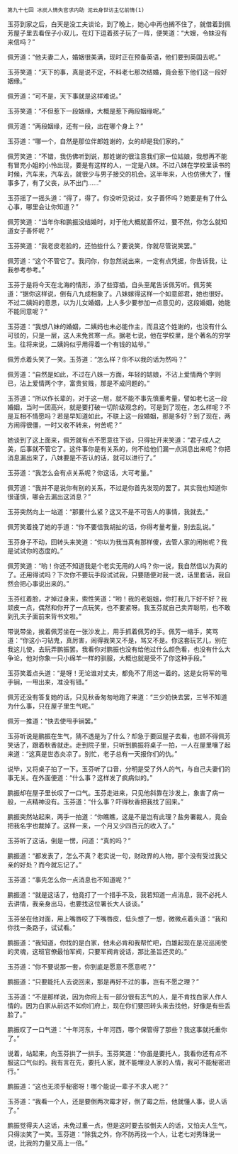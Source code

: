     第九十七回 冰炭人情失官求内助 泥云身世访主忆前情(1) 

   玉芬到家之后，白天是没工夫谈论，到了晚上，她心中再也搁不住了，就借着到佩芳屋子里去看侄子小双儿，在灯下逗着孩子玩了一阵，便笑道：“大嫂，令妹没有来信吗？”

   佩芳道：“他夫妻二人，婚姻很美满，现时正在预备英语，他们要到英国去呢。”

   玉芬笑道：“天下的事，真是说不定，不料老七那次结婚，竟会惹下他们这一段好姻缘。”

   佩芳道：“可不是，天下事就是这样难说。”

   玉芬笑道：“不但惹下一段姻缘，大概是惹下两段姻缘呢。”

   佩芳道：“两段姻缘，还有一段，出在哪个身上？”

   玉芬道：“哪一个，自然是那位伴郎姓谢的，女的却是我们家的。”

   佩芳笑道：“不错，我仿佛听到说，那姓谢的很注意我们家一位姑娘，我想再不能有冒充小姐的小怜出现，要是有这样的人，一定是八妹。不过八妹在学校里读书的时候，汽车来，汽车去，就很少与男子接交的机会。这半年来，人也仿佛大了，懂事多了，有了父丧，从不出门……”

   玉芬摇了一摇头道：“得了，得了。你没听见说过，女子善怀吗？她要是有了什么心事，哪里会让你知道？”

   佩芳笑道：“当年你和鹏振没结婚时，对于他大概就善怀过，要不然，你怎么就知道女子善怀呢？”

   玉芬笑道：“我老皮老脸的，还怕些什么？要说笑，你就尽管说笑罢。”

   佩芳道：“这个不管它了。我问你，你忽然说出来，一定有点凭据，你告诉我，让我参考参考。”

   玉芬于是将今天在北海的情形，添了些穿插，自头至尾告诉佩芳听。佩芳笑道：“据你这样说，倒有八九成相象了。八妹嫁得这样一个如意郎君，她也很好。不过二姨妈的意思，以为儿女婚姻，上人多少要参加一点意见的，这段婚姻，她能不能同意呢？”

   玉芬道：“我想八妹的婚姻，二姨妈也未必能作主，而且这个姓谢的，也没有什么可驳的，只是一层，这人未免贫寒一点。据老七说，他在学校里，是个著名的穷学生。往将来说，二姨妈似乎用得着一个有钱的姑爷。”

   佩芳点着头笑了一笑。玉芬道：“怎么样？你不以我的话为然吗？”

   佩芳道：“自然是如此，不过在八妹一方面，年轻的姑娘，不沾上爱情两个字则已，沾上爱情两个字，富贵贫贱，那是不成问题的。”

   玉芬道：“所以作长辈的，对于这一层，就不能不事先慎重考量，譬如老七这一段婚姻，当时一团高兴，就是要打破一切阶级观念的。可是到了现在，怎么样呢？不是互相不情愿吗？若是早知道如此，不联上这一段婚姻，那是多好？到了现在，两方闹得很僵，一时又收不转来，何苦呢？”

   她谈到了这上面来，佩芳就有点不愿意往下谈，只得扯开来笑道：“君子成人之美，后事就不管它了。这件事你是有关系的，何不给他们漏一点消息出来呢？你把消息漏出来了，八妹要是不否认的话，就可以进行了。”

   玉芬道：“我怎么会有点关系呢？你这话，大可考量。”

   佩芳道：“我并不是说你有别的关系，不过是你首先发现的罢了。其实我也知道你很谨慎，哪会去漏出这消息？”

   玉芬突然向上一站道：“那要什么紧？这又不是不可告人的事情，我就去。”

   佩芳笑着挽了她的手道：“你不要信我胡扯的话，你得考量考量，别去乱说。”

   玉芬身子不动，回转头来笑道：“你以为我当真有那样傻，去管人家的闲帐呢？我是试试你的态度的。”

   佩芳笑道：“哟！你还不知道我是个老实无用的人吗？你一说，我自然信以为真的了。还用得试吗？下次你不要玩手段试试我，只要随便对我一说，话里套话，我自然会把心事说出来的。”

   玉芬红着脸，才掉过身来，索性笑道：“哟！我的老姐姐，你打我几下好不好？我顽皮一点，偶然和你开了一点玩笑，也不要紧呀。我玉芬就自己卖弄聪明，也不敢到孔夫子面前来背书文啦。”

   带说带坐，挨着佩芳坐在一张沙发上，用手抓着佩芳的手。佩芳一缩手，笑骂道：“你这小刁钻鬼，真厉害，闹得我笑又不是，骂又不是。你这套玩艺儿，别在我这儿使，去玩弄鹏振罢。我看你对鹏振也没有给他过什么颜色看，也没有什么大争论，他对你象一只小绵羊一样的驯服，大概也就是受不了你这种手段。”

   玉芬笑着点头道：“是呀！无论谁对丈夫，都免不了用这一着的。这是女将军的甩手锏，一甩出来，准没有错。”

   佩芳还没有答复她的话，只见秋香匆匆地跑了来道：“三少奶快去罢，三爷不知道为什么事，只在屋子里生气呢。”

   佩芳一推道：“快去使甩手锏罢。”

   玉芬听说是鹏振在生气，猜不透是为了什么？却急于要回屋子去看，也顾不得佩芳笑话了，跟着秋香就走。走到院子里，只听到鹏振将桌子一拍，一人在屋里嚷了起来道：“这真是世态炎凉了。别忙，老子总有一天报你们的仇。”

   说毕，又将桌子拍了一下。玉芬听了口音，分明是受了外人的气，与自己夫妻们的事无关。在外面便道：“什么事？这样发了疯病似的。”

   鹏振却在屋子里长叹了一口气。玉芬走进来，只见他斜靠在沙发上，象害了病一般，一点精神没有。玉芬道：“什么事？吓得秋香把我找了回来。”

   鹏振突然站起来，两手一拍道：“你瞧瞧，这是不是岂有此理？盐务署裁人，竟会把我名字也裁掉了。这样一来，一个月又少四百元的收入了。”

   玉芬听了这话，倒是一愣，问道：“真的吗？”

   鹏振道：“都发表了，怎么不真？老实说一句，财政界的人物，那个没有受过我父亲的好处？而今就忘记了。”

   玉芬道：“事先怎么你一点消息也不知道呢？”

   鹏振道：“就是这话了，他竟打了一个措手不及，我若知道一点消息，我不必托人去讲情，我亲身出马，也要找这位署长大人谈谈。”

   玉芬坐在他对面，用上嘴唇咬了下嘴唇皮，低头想了一想，微微点着头道：“我和你找一条路子，试试看。”

   鹏振道：“我知道，你找的是白家，他未必肯和我帮忙吧，白雄起现在是况巡阅使的灵魂，这班官僚最怕军阀，只要军阀肯说话，那比圣旨还灵的。”

   玉芬道：“你不要说那一套，你到底是愿意不愿意呢？”

   鹏振道：“只要能托人去说回来，那是再好不过的事，岂有不愿之理？”

   玉芬道：“不是那样说，因为你府上有一部分很有志气的人，是不肯找白家人作人情的。因为白家从前远不如你们府上，现在你们要回转头来去找他，好像是有些丢脸了。”

   鹏振叹了一口气道：“十年河东，十年河西，哪个保管得了那些？我这事就托重你了。”

   说着，站起来，向玉芬拱了一拱手。玉芬笑道：“你虽是要托人，我看你还有点不服这口气似的。我有言在先，要托人家，就不能埋没人家的人情，我可不能秘密进行。”

   鹏振道：“这也无须乎秘密呀！哪个能说一辈子不求人呢？”

   玉芬道：“我看一个人，还是要倒两次霉才好，倒了霉之后，他就懂人事，说人话了。”

   鹏振觉得夫人这话，未免过重一点，但是这时要去驳倒夫人的话，又怕夫人生气，只得淡笑了一笑。玉芬道：“除我之外，你不防再找一个人，让老七对秀珠说一说，比我的力量又高上一倍。”

